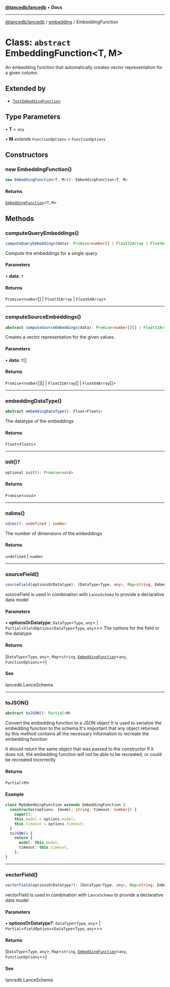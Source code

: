 [**@lancedb/lancedb**](../../../README.md) • **Docs**

***

[@lancedb/lancedb](../../../globals.md) / [embedding](../README.md) / EmbeddingFunction

# Class: `abstract` EmbeddingFunction&lt;T, M&gt;

An embedding function that automatically creates vector representation for a given column.

## Extended by

- [`TextEmbeddingFunction`](TextEmbeddingFunction.md)

## Type Parameters

• **T** = `any`

• **M** *extends* `FunctionOptions` = `FunctionOptions`

## Constructors

### new EmbeddingFunction()

```ts
new EmbeddingFunction<T, M>(): EmbeddingFunction<T, M>
```

#### Returns

[`EmbeddingFunction`](EmbeddingFunction.md)&lt;`T`, `M`&gt;

## Methods

### computeQueryEmbeddings()

```ts
computeQueryEmbeddings(data): Promise<number[] | Float32Array | Float64Array>
```

Compute the embeddings for a single query

#### Parameters

• **data**: `T`

#### Returns

`Promise`&lt;`number`[] \| `Float32Array` \| `Float64Array`&gt;

***

### computeSourceEmbeddings()

```ts
abstract computeSourceEmbeddings(data): Promise<number[][] | Float32Array[] | Float64Array[]>
```

Creates a vector representation for the given values.

#### Parameters

• **data**: `T`[]

#### Returns

`Promise`&lt;`number`[][] \| `Float32Array`[] \| `Float64Array`[]&gt;

***

### embeddingDataType()

```ts
abstract embeddingDataType(): Float<Floats>
```

The datatype of the embeddings

#### Returns

`Float`&lt;`Floats`&gt;

***

### init()?

```ts
optional init(): Promise<void>
```

#### Returns

`Promise`&lt;`void`&gt;

***

### ndims()

```ts
ndims(): undefined | number
```

The number of dimensions of the embeddings

#### Returns

`undefined` \| `number`

***

### sourceField()

```ts
sourceField(optionsOrDatatype): [DataType<Type, any>, Map<string, EmbeddingFunction<any, FunctionOptions>>]
```

sourceField is used in combination with `LanceSchema` to provide a declarative data model

#### Parameters

• **optionsOrDatatype**: `DataType`&lt;`Type`, `any`&gt; \| `Partial`&lt;`FieldOptions`&lt;`DataType`&lt;`Type`, `any`&gt;&gt;&gt;
  The options for the field or the datatype

#### Returns

[`DataType`&lt;`Type`, `any`&gt;, `Map`&lt;`string`, [`EmbeddingFunction`](EmbeddingFunction.md)&lt;`any`, `FunctionOptions`&gt;&gt;]

#### See

lancedb.LanceSchema

***

### toJSON()

```ts
abstract toJSON(): Partial<M>
```

Convert the embedding function to a JSON object
It is used to serialize the embedding function to the schema
It's important that any object returned by this method contains all the necessary
information to recreate the embedding function

It should return the same object that was passed to the constructor
If it does not, the embedding function will not be able to be recreated, or could be recreated incorrectly

#### Returns

`Partial`&lt;`M`&gt;

#### Example

```ts
class MyEmbeddingFunction extends EmbeddingFunction {
  constructor(options: {model: string, timeout: number}) {
    super();
    this.model = options.model;
    this.timeout = options.timeout;
  }
  toJSON() {
    return {
      model: this.model,
      timeout: this.timeout,
    };
}
```

***

### vectorField()

```ts
vectorField(optionsOrDatatype?): [DataType<Type, any>, Map<string, EmbeddingFunction<any, FunctionOptions>>]
```

vectorField is used in combination with `LanceSchema` to provide a declarative data model

#### Parameters

• **optionsOrDatatype?**: `DataType`&lt;`Type`, `any`&gt; \| `Partial`&lt;`FieldOptions`&lt;`DataType`&lt;`Type`, `any`&gt;&gt;&gt;

#### Returns

[`DataType`&lt;`Type`, `any`&gt;, `Map`&lt;`string`, [`EmbeddingFunction`](EmbeddingFunction.md)&lt;`any`, `FunctionOptions`&gt;&gt;]

#### See

lancedb.LanceSchema
